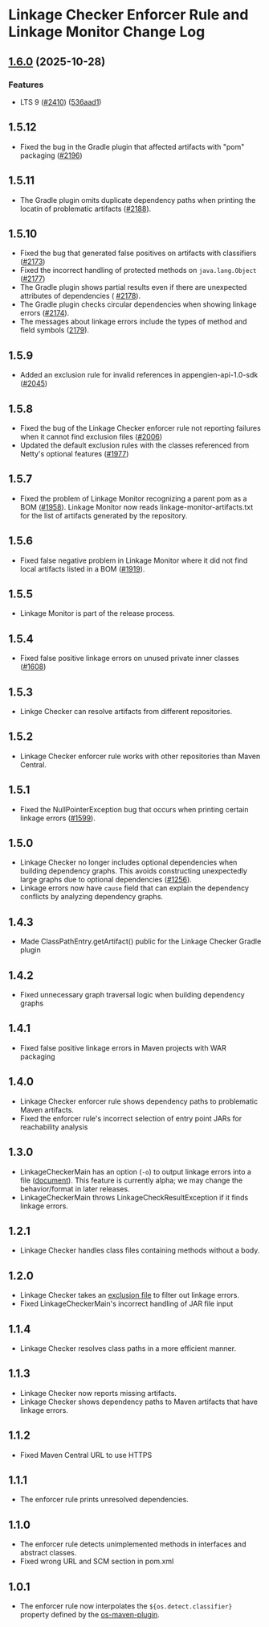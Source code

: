 # Linkage Checker Enforcer Rule and Linkage Monitor Change Log

## [1.6.0](https://github.com/GoogleCloudPlatform/cloud-opensource-java/compare/dependencies-v1.5.15...dependencies-v1.6.0) (2025-10-28)


### Features

* LTS 9 ([#2410](https://github.com/GoogleCloudPlatform/cloud-opensource-java/issues/2410)) ([536aad1](https://github.com/GoogleCloudPlatform/cloud-opensource-java/commit/536aad1459233175c8bb79bf29233e807f879df3))

## 1.5.12
* Fixed the bug in the Gradle plugin that affected artifacts with "pom" packaging ([#2196](
  https://github.com/GoogleCloudPlatform/cloud-opensource-java/pull/2196))

## 1.5.11
* The Gradle plugin omits duplicate dependency paths when printing the locatin of problematic
  artifacts ([#2188](https://github.com/GoogleCloudPlatform/cloud-opensource-java/pull/2188)).

## 1.5.10
* Fixed the bug that generated false positives on artifacts with classifiers ([#2173](
  https://github.com/GoogleCloudPlatform/cloud-opensource-java/issues/2173))
* Fixed the incorrect handling of protected methods on `java.lang.Object` ([#2177](
  https://github.com/GoogleCloudPlatform/cloud-opensource-java/issues/2177))
* The Gradle plugin shows partial results even if there are unexpected attributes of dependencies (
  [#2178](https://github.com/GoogleCloudPlatform/cloud-opensource-java/pull/2178)).
* The Gradle plugin checks circular dependencies when showing linkage errors ([#2174](
  https://github.com/GoogleCloudPlatform/cloud-opensource-java/issues/2174)).
* The messages about linkage errors include the types of method and field symbols ([2179](
  https://github.com/GoogleCloudPlatform/cloud-opensource-java/issues/2179)).

## 1.5.9
* Added an exclusion rule for invalid references in appengien-api-1.0-sdk ([#2045](
  https://github.com/GoogleCloudPlatform/cloud-opensource-java/issues/2045))

## 1.5.8
* Fixed the bug of the Linkage Checker enforcer rule not reporting failures when it cannot find
  exclusion files ([#2006](
  https://github.com/GoogleCloudPlatform/cloud-opensource-java/issues/2006))
* Updated the default exclusion rules with the classes referenced from Netty's optional features
  ([#1977](https://github.com/GoogleCloudPlatform/cloud-opensource-java/issues/1977))

## 1.5.7
* Fixed the problem of Linkage Monitor recognizing a parent pom as a BOM ([#1958](
  https://github.com/GoogleCloudPlatform/cloud-opensource-java/issues/1958)).
  Linkage Monitor now reads linkage-monitor-artifacts.txt for the list of artifacts
  generated by the repository.

## 1.5.6
* Fixed false negative problem in Linkage Monitor where it did not find local
  artifacts listed in a BOM ([#1919](
  https://github.com/GoogleCloudPlatform/cloud-opensource-java/issues/1919)).

## 1.5.5
* Linkage Monitor is part of the release process.

## 1.5.4
* Fixed false positive linkage errors on unused private inner classes ([#1608](
  https://github.com/GoogleCloudPlatform/cloud-opensource-java/issues/1608))

## 1.5.3
* Linkge Checker can resolve artifacts from different repositories.

## 1.5.2
* Linkage Checker enforcer rule works with other repositories than Maven Central.

## 1.5.1
* Fixed the NullPointerException bug that occurs when printing certain linkage errors ([#1599](
  https://github.com/GoogleCloudPlatform/cloud-opensource-java/issues/1599)).

## 1.5.0
* Linkage Checker no longer includes optional dependencies when building dependency graphs.
  This avoids constructing unexpectedly large graphs due to optional dependencies ([#1256](
  https://github.com/GoogleCloudPlatform/cloud-opensource-java/issues/1256)).
* Linkage errors now have `cause` field that can explain the dependency conflicts by analyzing
  dependency graphs.

## 1.4.3
* Made ClassPathEntry.getArtifact() public for the Linkage Checker Gradle plugin

## 1.4.2
* Fixed unnecessary graph traversal logic when building dependency graphs

## 1.4.1
* Fixed false positive linkage errors in Maven projects with WAR packaging

## 1.4.0
* Linkage Checker enforcer rule shows dependency paths to problematic Maven artifacts.
* Fixed the enforcer rule's incorrect selection of entry point JARs for reachability analysis

## 1.3.0
* LinkageCheckerMain has an option (`-o`) to output linkage errors into a file ([document](
  https://github.com/GoogleCloudPlatform/cloud-opensource-java/wiki/LinkageCheckerMain#exclusion-files
  )). This feature is currently alpha; we may change the behavior/format in later releases.
* LinkageCheckerMain throws LinkageCheckResultException if it finds linkage errors.

## 1.2.1
* Linkage Checker handles class files containing methods without a body.

## 1.2.0
* Linkage Checker takes an [exclusion file](
https://github.com/GoogleCloudPlatform/cloud-opensource-java/wiki/Linkage-Checker-Exclusion-File)
  to filter out linkage errors.
* Fixed LinkageCheckerMain's incorrect handling of JAR file input

## 1.1.4
* Linkage Checker resolves class paths in a more efficient manner.

## 1.1.3
* Linkage Checker now reports missing artifacts.
* Linkage Checker shows dependency paths to Maven artifacts that have linkage errors.

## 1.1.2
* Fixed Maven Central URL to use HTTPS

## 1.1.1
* The enforcer rule prints unresolved dependencies.

## 1.1.0
* The enforcer rule detects unimplemented methods in interfaces and abstract classes.
* Fixed wrong URL and SCM section in pom.xml

## 1.0.1
* The enforcer rule now interpolates the `${os.detect.classifier}` property defined by the
  [os-maven-plugin](https://github.com/trustin/os-maven-plugin).
